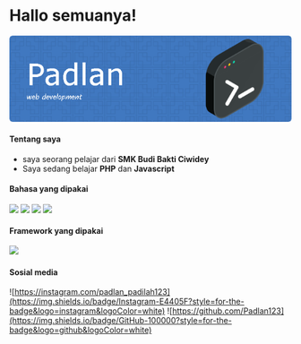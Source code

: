 # Hallo semuanya!

![Padlan](github-header.png)

#### Tentang saya

- saya seorang pelajar dari **SMK Budi Bakti Ciwidey**
- Saya sedang belajar **PHP** dan **Javascript**

#### Bahasa yang dipakai

<img src="https://img.shields.io/badge/HTML5-E34F26?style=for-the-badge&logo=html5&logoColor=white" />
<img src="https://img.shields.io/badge/CSS3-1572B6?style=for-the-badge&logo=css3&logoColor=white" />
<img src="https://img.shields.io/badge/PHP-777BB4?style=for-the-badge&logo=php&logoColor=white" />
<img src="https://img.shields.io/badge/JavaScript-323330?style=for-the-badge&logo=javascript&logoColor=F7DF1E" />

#### Framework yang dipakai

<img src="https://img.shields.io/badge/Tailwind_CSS-38B2AC?style=for-the-badge&logo=tailwind-css&logoColor=white" />

#### Sosial media

![https://instagram.com/padlan_padilah123](https://img.shields.io/badge/Instagram-E4405F?style=for-the-badge&logo=instagram&logoColor=white) ![https://github.com/Padlan123](https://img.shields.io/badge/GitHub-100000?style=for-the-badge&logo=github&logoColor=white)
